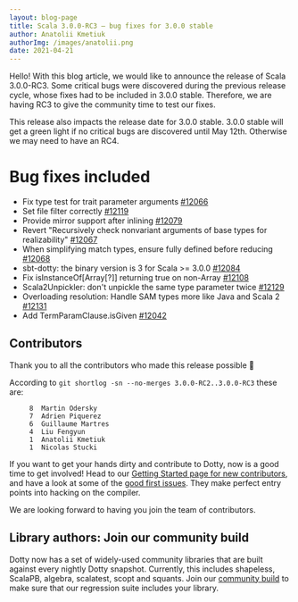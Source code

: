 ```yaml
---
layout: blog-page
title: Scala 3.0.0-RC3 – bug fixes for 3.0.0 stable
author: Anatolii Kmetiuk
authorImg: /images/anatolii.png
date: 2021-04-21
---
```


Hello! With this blog article, we would like to announce the release of Scala 3.0.0-RC3. Some critical bugs were discovered during the previous release cycle, whose fixes had to be included in 3.0.0 stable. Therefore, we are having RC3 to give the community time to test our fixes.

This release also impacts the release date for 3.0.0 stable. 3.0.0 stable will get a green light if no critical bugs are discovered until May 12th. Otherwise we may need to have an RC4.

<!--more-->

# Bug fixes included
- Fix type test for trait parameter arguments [#12066](https://github.com/scala/scala3/pull/12066)
- Set file filter correctly [#12119](https://github.com/scala/scala3/pull/12119)
- Provide mirror support after inlining [#12079](https://github.com/scala/scala3/pull/12079)
- Revert "Recursively check nonvariant arguments of base types for realizability" [#12067](https://github.com/scala/scala3/pull/12067)
- When simplifying match types, ensure fully defined before reducing [#12068](https://github.com/scala/scala3/pull/12068)
- sbt-dotty: the binary version is 3 for Scala >= 3.0.0 [#12084](https://github.com/scala/scala3/pull/12084)
- Fix isInstanceOf[Array[?]] returning true on non-Array [#12108](https://github.com/scala/scala3/pull/12108)
- Scala2Unpickler: don't unpickle the same type parameter twice [#12129](https://github.com/scala/scala3/pull/12129)
- Overloading resolution: Handle SAM types more like Java and Scala 2 [#12131](https://github.com/scala/scala3/pull/12131)
- Add TermParamClause.isGiven [#12042](https://github.com/scala/scala3/pull/12042)

## Contributors
Thank you to all the contributors who made this release possible 🎉

According to `git shortlog -sn --no-merges 3.0.0-RC2..3.0.0-RC3` these are:

```
     8  Martin Odersky
     7  Adrien Piquerez
     6  Guillaume Martres
     4  Liu Fengyun
     1  Anatolii Kmetiuk
     1  Nicolas Stucki
```

If you want to get your hands dirty and contribute to Dotty, now is a good time to get involved!
Head to our [Getting Started page for new contributors](https://dotty.epfl.ch/docs/contributing/getting-started.html),
and have a look at some of the [good first issues](https://github.com/scala/scala3/issues?q=is%3Aissue+is%3Aopen+label%3Aexp%3Anovice).
They make perfect entry points into hacking on the compiler.

We are looking forward to having you join the team of contributors.

## Library authors: Join our community build

Dotty now has a set of widely-used community libraries that are built against every nightly Dotty
snapshot. Currently, this includes shapeless, ScalaPB, algebra, scalatest, scopt and squants.
Join our [community build](https://github.com/scala/scala3/tree/main/community-build)
to make sure that our regression suite includes your library.

[Scastie]: https://scastie.scala-lang.org/?target=dotty

[@odersky]: https://github.com/odersky
[@DarkDimius]: https://github.com/DarkDimius
[@smarter]: https://github.com/smarter
[@felixmulder]: https://github.com/felixmulder
[@nicolasstucki]: https://github.com/nicolasstucki
[@liufengyun]: https://github.com/liufengyun
[@OlivierBlanvillain]: https://github.com/OlivierBlanvillain
[@biboudis]: https://github.com/biboudis
[@allanrenucci]: https://github.com/allanrenucci
[@Blaisorblade]: https://github.com/Blaisorblade
[@Duhemm]: https://github.com/Duhemm
[@AleksanderBG]: https://github.com/AleksanderBG
[@milessabin]: https://github.com/milessabin
[@anatoliykmetyuk]: https://github.com/anatoliykmetyuk
